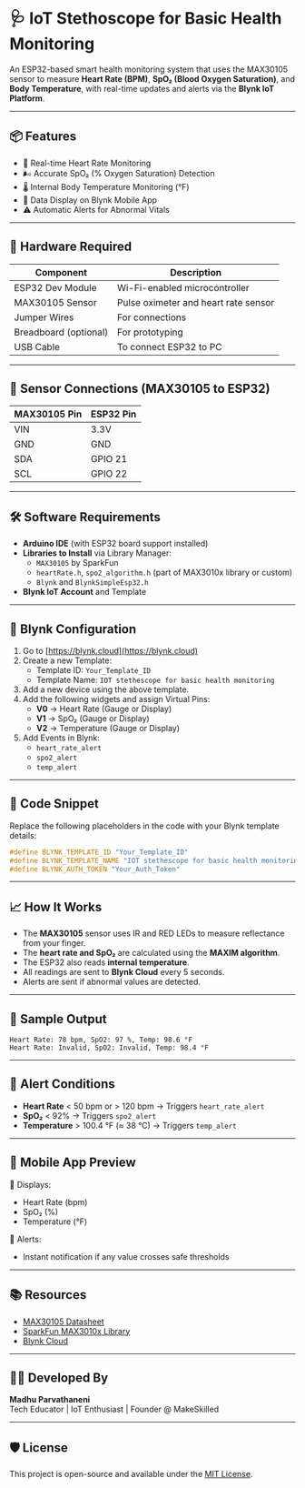 
# 🩺 IoT Stethoscope for Basic Health Monitoring

An ESP32-based smart health monitoring system that uses the MAX30105 sensor to measure **Heart Rate (BPM)**, **SpO₂ (Blood Oxygen Saturation)**, and **Body Temperature**, with real-time updates and alerts via the **Blynk IoT Platform**.

---

## 📦 Features

- 💓 Real-time Heart Rate Monitoring
- 🌬 Accurate SpO₂ (% Oxygen Saturation) Detection
- 🌡 Internal Body Temperature Monitoring (°F)
- 📲 Data Display on Blynk Mobile App
- ⚠️ Automatic Alerts for Abnormal Vitals

---

## 🧰 Hardware Required

| Component           | Description                          |
|--------------------|--------------------------------------|
| ESP32 Dev Module   | Wi-Fi-enabled microcontroller         |
| MAX30105 Sensor    | Pulse oximeter and heart rate sensor |
| Jumper Wires       | For connections                      |
| Breadboard (optional) | For prototyping                   |
| USB Cable          | To connect ESP32 to PC               |

---

## 🔌 Sensor Connections (MAX30105 to ESP32)

| MAX30105 Pin | ESP32 Pin |
|--------------|-----------|
| VIN          | 3.3V      |
| GND          | GND       |
| SDA          | GPIO 21   |
| SCL          | GPIO 22   |

---

## 🛠 Software Requirements

- **Arduino IDE** (with ESP32 board support installed)
- **Libraries to Install** via Library Manager:
  - `MAX30105` by SparkFun
  - `heartRate.h`, `spo2_algorithm.h` (part of MAX3010x library or custom)
  - `Blynk` and `BlynkSimpleEsp32.h`
- **Blynk IoT Account** and Template

---

## 📲 Blynk Configuration

1. Go to [https://blynk.cloud](https://blynk.cloud)
2. Create a new Template:
   - Template ID: `Your_Template_ID`
   - Template Name: `IOT stethescope for basic health monitoring`
3. Add a new device using the above template.
4. Add the following widgets and assign Virtual Pins:
   - **V0** → Heart Rate (Gauge or Display)
   - **V1** → SpO₂ (Gauge or Display)
   - **V2** → Temperature (Gauge or Display)
5. Add Events in Blynk:
   - `heart_rate_alert`
   - `spo2_alert`
   - `temp_alert`

---

## 🔐 Code Snippet

Replace the following placeholders in the code with your Blynk template details:

```cpp
#define BLYNK_TEMPLATE_ID "Your_Template_ID"
#define BLYNK_TEMPLATE_NAME "IOT stethescope for basic health monitoring"
#define BLYNK_AUTH_TOKEN "Your_Auth_Token"
```

---

## 📈 How It Works

- The **MAX30105** sensor uses IR and RED LEDs to measure reflectance from your finger.
- The **heart rate and SpO₂** are calculated using the **MAXIM algorithm**.
- The ESP32 also reads **internal temperature**.
- All readings are sent to **Blynk Cloud** every 5 seconds.
- Alerts are sent if abnormal values are detected.

---

## 🧪 Sample Output

```
Heart Rate: 78 bpm, SpO2: 97 %, Temp: 98.6 °F
Heart Rate: Invalid, SpO2: Invalid, Temp: 98.4 °F
```

---

## 🚨 Alert Conditions

- **Heart Rate** < 50 bpm or > 120 bpm → Triggers `heart_rate_alert`
- **SpO₂** < 92% → Triggers `spo2_alert`
- **Temperature** > 100.4 °F (≈ 38 °C) → Triggers `temp_alert`

---

## 🤳 Mobile App Preview

📲 Displays:
- Heart Rate (bpm)
- SpO₂ (%)
- Temperature (°F)

🔔 Alerts:
- Instant notification if any value crosses safe thresholds

---

## 📚 Resources

- [MAX30105 Datasheet](https://datasheets.maximintegrated.com/en/ds/MAX30105.pdf)
- [SparkFun MAX3010x Library](https://github.com/sparkfun/SparkFun_MAX3010x_Sensor_Library)
- [Blynk Cloud](https://blynk.cloud)

---

## 👩‍💻 Developed By

**Madhu Parvathaneni**  
Tech Educator | IoT Enthusiast | Founder @ MakeSkilled

---

## 🛡 License

This project is open-source and available under the [MIT License](LICENSE).
